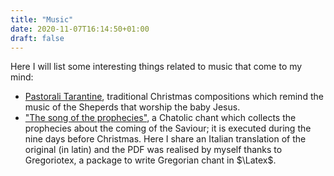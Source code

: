 ```yaml
---
title: "Music"
date: 2020-11-07T16:14:50+01:00
draft: false
---
```


Here I will list some interesting things related to music that come to my mind: 

* [Pastorali Tarantine](/Pastorali_tarantine.mp3), traditional Christmas compositions which remind the music of the Sheperds that worship the baby Jesus.
* ["The song of the prophecies"](/Invitatorio.pdf), a Chatolic chant which collects the prophecies about the coming of the Saviour; it is executed during the nine days before Christmas.  Here I share an Italian translation of the original (in latin) and the PDF was realised by myself thanks to Gregoriotex, a package to write Gregorian chant in $\Latex$.
